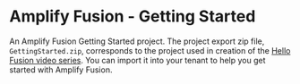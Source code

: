 # Amplify Fusion - Getting Started

An Amplify Fusion Getting Started project. The project export zip file, `GettingStarted.zip`, corresponds to the project used in creation of the [Hello Fusion video series](https://gist.github.com/lbrenman/f505c41599b67dd3141f2d71a2b9568d). You can import it into your tenant to help you get started with Amplify Fusion.